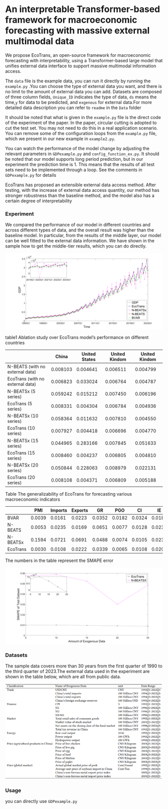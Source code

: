 # An interpretable Transformer-based framework for macroeconomic forecasting with massive external multimodal data

We propose EcoTrans, an open-source framework for macroeconomic forecasting with interpretability, using a
Transformer-based large model that unifies external data interface to support massive multimodal information access.

The `data` file is the example data, you can run it directly by running the `example.py` .You can choose the type of
external data you want, and there is no limit to the amount of external data you can add. Datasets are composed of three
column fields, `Unique_ID` indicates the type of data, `ds` means the time,`y` for data to be predicted, and `exgenous`
for external data.For more detailed data description you can refer to `readme` in the `Data` folder

It should be noted that what is given in the `example.py` file is the direct code of the experiment of the paper. In the
paper, circular cutting is adopted to cut the test set. You may not need to do this in a real application scenario. You
can remove some of the configuration loops from the `example.py` file, which we present in our new example
in `example2.py`.

You can watch the performance of the model change by adjusting the relevant parameters in `GDPexample.py`
and `config_function_ex.py`. It should be noted that our model supports long period prediction, but in our experiment
the prediction time is 1. This means that the results of all test sets need to be implemented through a loop. See the
comments in `GDPexample.py` for details

EcoTrans has proposed an extensible external data access method. After testing, with the increase of external data
access quantity, our method has stronger robustness than the baseline method, and the model also has a certain degree of
interpretability

### Experiment

We compared the performance of our model in different countries and across different types of data, and the overall
result was higher than the baseline model. In particular, from the results of the middle layer, our model can be well
fitted to the external data information. We have shown in the sample how to get the middle-tier results, which you can
do directly.

![image](https://github.com/navfour/ecotrans/blob/main/img/img1.svg)

table1 Ablation study over EcoTrans model’s performance on different countries

|     | China  | United States  | United Kindom | United Kindom |
|  ----  | ----  | ----  | ---- | ---- |
| N-BEATS (with no external data)   | 0.008103 | 0.004641  | 0.006511 | 0.004799 |
| EcoTrans (with no external data)  |0.006823|	0.033024|	0.006764|	0.004787|
| N-BEATSx (5 series)   |0.059242|	0.015212|	0.007450|	0.006196|
| EcoTrans (5 series)  |0.008331|	0.004304|	0.006784|	0.004936|
| N-BEATSx (10 series)  |0.058364|	0.011632|	0.007810|	0.004550|
| EcoTrans (10 series)  |0.007927|	0.004418|	0.006696|	0.004770|
| N-BEATSx (15 series)  |0.044965|	0.283166|	0.007845|	0.051633|
| EcoTrans (15 series)  |0.008460|	0.004237|	0.006805|	0.004810|
| N-BEATSx (20 series)  |0.050844|	0.228063|	0.008979|	0.022131|
| EcoTrans (20 series)  |0.008108|	0.004371|	0.006809|	0.005188|

Table The generalizability of EcoTrans for forecasting various macroeconomic indicators

|     | PMI  | Imports  | Exports | GR | PGO | CI | IE | Tax |
|  ----  | ----  | ----  | ---- | ---- | ---- | ---- | ---- | ---- |
|BVAR|0.0039|0.0161|0.0223|0.0352|0.0182|0.0324|0.0189 |0.0361|
|N-BEATS|0.0053|0.0235|0.0169|0.0651|0.0077|0.0128|0.0238 |0.0565|
|N-BEATSx|0.1594|0.0721|0.0691|0.0488|0.0074|0.0105|0.0232 |0.0591|
|EcoTrans |0.0030|0.0108|0.0222|0.0339|0.0065|0.0108|0.0208 |0.0420|




The numbers in the table represent the SMAPE error

![image](https://github.com/navfour/ecotrans/blob/main/img/img2.svg)

### Datasets

The sample data covers more than 30 years from the first quarter of 1990 to the third quarter of 2023.The external data used in
the experiment are shown in the table below, which are all from public data.

![image](https://github.com/navfour/ecotrans/blob/main/img/img_datainform.png)

### Usage

you can directly use `GDPexample.py`

